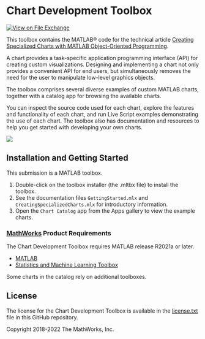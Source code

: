 # Chart Development Toolbox

[![View <Chart Development Toolbox> on File Exchange](https://www.mathworks.com/matlabcentral/images/matlab-file-exchange.svg)](https://www.mathworks.com/matlabcentral/fileexchange/65857-chart-development-toolbox)  

This toolbox contains the MATLAB® code for the technical article [Creating Specialized Charts with MATLAB Object-Oriented Programming](https://www.mathworks.com/company/newsletters/articles/creating-specialized-charts-with-matlab-object-oriented-programming.html).

A chart provides a task-specific application programming interface (API) for creating custom visualizations. Designing and implementing a chart not only provides a convenient API for end users, but simultaneously removes the need for the user to manipulate low-level graphics objects.

The toolbox comprises several diverse examples of custom MATLAB charts, together with a catalog app for browsing the available charts.

You can inspect the source code used for each chart, explore the features and functionality of each chart, and run Live Script examples demonstrating the use of each chart. The toolbox also has documentation and resources to help you get started with developing your own charts.

![](https://www.mathworks.com/matlabcentral/mlc-downloads/downloads/d47c73c1-4864-4beb-93d4-9642d80fcb1b/77575032-9d87-4e07-a484-3c59b7f8afb0/images/1663168702.png)

## Installation and Getting Started
This submission is a MATLAB toolbox.
1. Double-click on the toolbox installer (the .mltbx file) to install the toolbox.
2. See the documentation files `GettingStarted.mlx` and `CreatingSpecializedCharts.mlx` for introductory information.
3. Open the `Chart Catalog` app from the Apps gallery to view the example charts.

### [MathWorks](https://www.mathworks.com) Product Requirements

The Chart Development Toolbox requires MATLAB release R2021a or later.
- [MATLAB](https://www.mathworks.com/products/matlab.html)
- [Statistics and Machine Learning Toolbox](https://www.mathworks.com/products/statistics.html)

Some charts in the catalog rely on additional toolboxes.

## License
The license for the Chart Development Toolbox is available in the [license.txt](license.txt) file in this GitHub repository.

Copyright 2018-2022 The MathWorks, Inc.